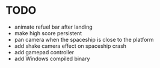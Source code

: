 TODO
====

* animate refuel bar after landing
* make high score persistent
* pan camera when the spaceship is close to the platform
* add shake camera effect on spaceship crash
* add gamepad controller
* add Windows compiled binary
